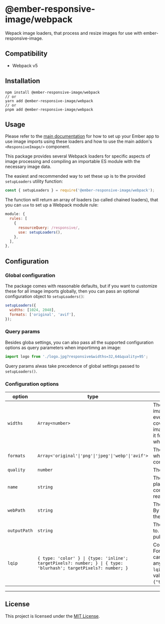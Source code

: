# @ember-responsive-image/webpack

Wepack image loaders, that process and resize images for use with ember-responsive-image.

## Compatibility

- Webpack v5

## Installation

```
npm install @ember-responsive-image/webpack
// or
yarn add @ember-responsive-image/webpack
// or
pnpm add @ember-responsive-image/webpack
```

## Usage

Please refer to the [main documentation](../../README.md) for how to set up your Ember app to use image imports using these loaders and how to use the main addon's `<ResponsiveImage/>` component.

This package provides several Webpack loaders for specific aspects of image processing and compiling an importable ES module with the necessary image data.

The easiest and recommended way to set these up is to the provided `setupLoaders` utility function:

```js
const { setupLoaders } = require('@ember-responsive-image/webpack');
```

The function will return an array of loaders (so called chained loaders), that you can `use` to set up a Webpack module rule:

```js
module: {
  rules: [
    {
      resourceQuery: /responsive/,
      use: setupLoaders(),
    },
  ],
},
```

## Configuration

### Global configuration

The package comes with reasonable defaults, but if you want to customize these for all image imports globally, then you can pass an optional configuration object to `setupLoaders()`:

```js
setupLoaders({
  widths: [1024, 2048],
  formats: ['original', 'avif'],
});
```

### Query params

Besides globa settings, you can also pass all the supported configuration options as query parameters when importimng an image:

```js
import logo from './logo.jpg?responsive&widths=32,64&quality=95';
```

Query params alwas take precedence of global settings passed to `setupLoaders()`.

### Configuration options

| option       | type                                                                                                             | description                                                                                                                                                                                                                                                                                                                                                     | default                                         |
| ------------ | ---------------------------------------------------------------------------------------------------------------- | --------------------------------------------------------------------------------------------------------------------------------------------------------------------------------------------------------------------------------------------------------------------------------------------------------------------------------------------------------------- | ----------------------------------------------- |
| `widths`     | `Array<number>`                                                                                                  | The image widths to be generated. For responsive images this should match the typical device sizes, eventually taking account when the image is not covering the full screen size, like `50vw`. For fixed size images this should be the intended size and twice of it for 2x displays. Pass this as a comma separated list when using query params.            | `[640, 750, 828, 1080, 1200, 1920, 2048, 3840]` |
| `formats`    | `Array<'original'\|'png'\|'jpeg'\|'webp'\|'avif'>`                                                               | The image formats to generate. `original` refers to whatever the original image's type is. Pass this as a comma separated list when using query params.                                                                                                                                                                                                         | `['original', 'webp']`                          |
| `quality`    | `number`                                                                                                         | The image quality (0 - 100).                                                                                                                                                                                                                                                                                                                                    | 80                                              |
| `name`       | `string`                                                                                                         | The template for the generated image files. Certains placeholders like `[ext]` and `[width]` and all the common Webpack placeholders are replaced with real values.                                                                                                                                                                                             | [name]-[width]w-[hash].[ext]                    |
| `webPath`    | `string`                                                                                                         | The public URL the emitted files are referenced from. By default, this matches Webpacks public URL and the path generated from `outputPath`.                                                                                                                                                                                                                    |
| `outputPath` | `string`                                                                                                         | The file path where the public image files are emitted to. This is relative to the default folder configured for public asset files in Webpack.                                                                                                                                                                                                                 | images                                          |
| `lqip`       | `{ type: 'color' } \| {type: 'inline'; targetPixels?: number; } \| { type: 'blurhash'; targetPixels?: number; }` | Configuration for [Low Quality Image Placeholders](../../README.md#lqip). For passing this as a query param to your import, you can pass this as a string when you don't need to set anything beyond `type` (e.g. `image.jpg?lqip=inline&responsive`), or as a JSON stringified value (e.g. `image.jpg?lqip={"type":"blurhash","targetPixels":16}&responsive`). |

---

## License

This project is licensed under the [MIT License](../../LICENSE.md).
